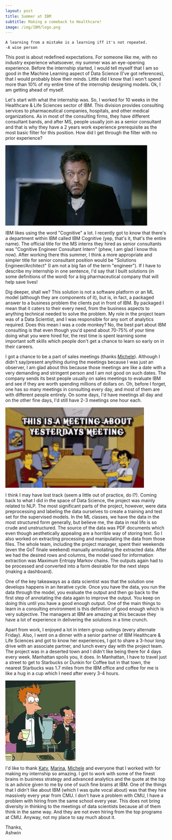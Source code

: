 ```yaml
---
layout: post
title: Summer at IBM
subtitle: Making a comeback to Healthcare!
image: /img/IBM/logo.png
---
```


~~~~
A learning from a mistake is a learning iff it's not repeated.
-A wise person
~~~~


This post is about redefined expectations. For someone like me, with no industry experience whatsoever, my summer was an eye-opening experience. Before the internship started, I would tell myself that I am so good in the Machine Learning aspect of Data Science (I've got references), that I would probably blow their minds. Little did I know that I won't spend more than 10% of my entire time of the internship designing models. Ok, I am getting ahead of myself. 

Let's start with what the internship was. So, I worked for 10 weeks in the Healthcare & Life Sciences sector of IBM. This division provides consulting services to pharmaceutical companies, hospitals, and other medical organizations. As in most of the consulting firms, they have different consultant bands, and after MS, people usually join as a senior consultant and that is why they have a 2 years work experience prerequisite as the most basic filter for this position. How did I get through the filter with no prior experience? 

<img src="/img/IBM/shrug.gif" height='250' align="middle"/>

IBM likes using the word "Cognitive" a lot. I recently got to know that there's a department within IBM called IBM Cognitive (yep, that's it, that's the entire name). The official title for the MS interns they hired as senior consultants was "Cognitive Engineer Consultant Intern" (phew, I am glad I know this now). After working there this summer, I think a more appropriate and simpler title for senior consultant position would be "Solutions Engineer/Architect" (I am not a big fan of the term "engineer"). If I have to describe my internship in one sentence, I'd say that I built solutions (in some definitions of the word) for a big pharmaceutical company that will help save lives!

Dig deeper, shall we? This solution is not a software platform or an ML model (although they are components of it), but is, in fact, a packaged answer to a business problem the clients put in front of IBM. By packaged I mean that it caters to their every need, from the business aspects to anything technical needed to solve the problem. My role in the project team was of a Data Scientist, and I was responsible for any sort of analytics required. Does this mean I was a code monkey? No, the best part about IBM consulting is that even though you'd spend about 70-75% of your time doing what you were hired for, the rest time is spent learning some important soft skills which people don't get a chance to learn so early on in their careers.

I got a chance to be a part of sales meetings (thanks [Michele](https://www.linkedin.com/in/michele-pesanello-9581aa38)). Although I didn't say/present anything during the meetings because I was just an observer, I am glad about this because those meetings are like a date with a very demanding and stringent person and I am not good on such dates. The company sends its best people usually on sales meetings to evaluate IBM and see if they are worth spending millions of dollars on. Oh, before I forget, one has so many meetings in consulting every day, and most of them are with different people entirely. On some days, I'd have meetings all day and on the other fine days, I'd still have 2-3 meetings one hour each.

<img src="/img/IBM/tenor.gif" height='250' align="middle"/>

I think I may have lost track (seem a little out of practice, do I?). Coming back to what I did in the space of Data Science, the project was mainly related to NLP. The most significant parts of the project, however, were data preprocessing and labeling the data ourselves to create a training and test set for the supervised models. In the ML classes, we have the data in the most structured form generally, but believe me, the data in real life is so crude and unstructured. The source of the data was PDF documents which even though aesthetically appealing are a horrible way of storing text. So I also worked on extracting processing and manipulating the data from those files. The whole team, including the project manager, spent their weekends (even the GoT finale weekend) manually annotating the extracted data. After we had the desired rows and columns, the model used for information extraction was Maximum Entropy Markov chains. The outputs again had to be processed and converted into a form desirable for the next steps (making a dashboard). 

One of the key takeaways as a data scientist was that the solution one develops happens in an iterative cycle. Once you have the data, you run the data through the model, you evaluate the output and then go back to the first step of annotating the data again to improve the output. You keep on doing this until you have a good enough output. One of the main things to learn in a consulting environment is this definition of good enough which is very subjective. The managers at IBM are amazing at this because they have a lot of experience in delivering the solutions in a time crunch. 

Apart from work, I enjoyed a lot in intern group outings (every alternate Friday). Also, I went on a dinner with a senior partner of IBM Healthcare & Life Sciences and got to know her experiences, I got to share a 3-hour long drive with an associate partner, and lunch every day with the project team. The project was in a deserted town and I didn't like being there for 4 days every week. Manhattan spoils you, it does. In Manhattan, I have to travel just a street to get to Starbucks or Dunkin for Coffee but in that town, the nearest Starbucks was 1.7 miles from the IBM office and coffee for me is like a hug in a cup which I need after every 3-4 hours.

<img src="/img/IBM/coffee.gif" height='250' align="middle"/>

I'd like to thank [Katy](https://www.linkedin.com/in/katy-rooney-0872076b), [Marina](https://www.linkedin.com/in/akushevich), [Michele](https://www.linkedin.com/in/michele-pesanello-9581aa38) and everyone that I worked with for making my internship so amazing. I got to work with some of the finest brains in business strategy and advanced analytics and the quote at the top is an advice given to me by one of such fine brains at IBM. One of the things that I didn't like about IBM (which I was quite vocal about) was that they hire massively every year from CMU. I don't have a problem with CMU, I have a problem with hiring from the same school every year. This does not bring diversity in thinking to the meetings of data scientists because all of them think in the same way. And they are not even hiring from the top programs at CMU. Anyway, not my place to say much about it.


Thanks,<br/>
Ashwin



